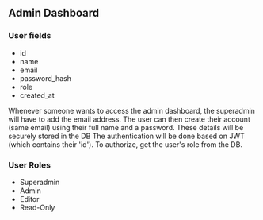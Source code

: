 ## Admin Dashboard

### User fields

- id
- name
- email
- password_hash
- role
- created_at

Whenever someone wants to access the admin dashboard, the superadmin will have to add the email address.
The user can then create their account (same email) using their full name and a password. These details will be securely stored in the DB
The authentication will be done based on JWT (which contains their 'id').
To authorize, get the user's role from the DB.

### User Roles

- Superadmin
- Admin
- Editor
- Read-Only
